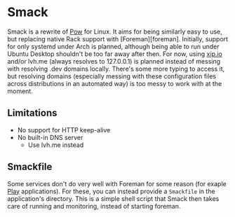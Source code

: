 Smack
=====

Smack is a rewrite of [Pow][pow] for Linux. It aims for being similarly easy to use, but replacing native Rack support with [Foreman][foreman]. Initially, support for only systemd under Arch is planned, although being able to run under Ubuntu Desktop shouldn't be too far away after then. For now, using [xip.io][xipio] and/or lvh.me (always resolves to 127.0.0.1) is planned instead of messing with resolving .dev domains locally. There's some more typing to access it, but resolving domains (especially messing with these configuration files across distributions in an automated way) is too messy to work with at the moment.


[pow]: http://pow.cx/
[poreman]: https://github.com/ddollar/foreman
[xipio]: http://xip.io/


Limitations
-----------

* No support for HTTP keep-alive
* No built-in DNS server
  * Use lvh.me instead


Smackfile
---------

Some services don't do very well with Foreman for some reason (for exaple [Play][play] applications). For these, you can instead provide a `Smackfile` in the application's directory. This is a simple shell script that Smack then takes care of running and monitoring, instead of starting foreman.


[play]: http://playframework.com/
